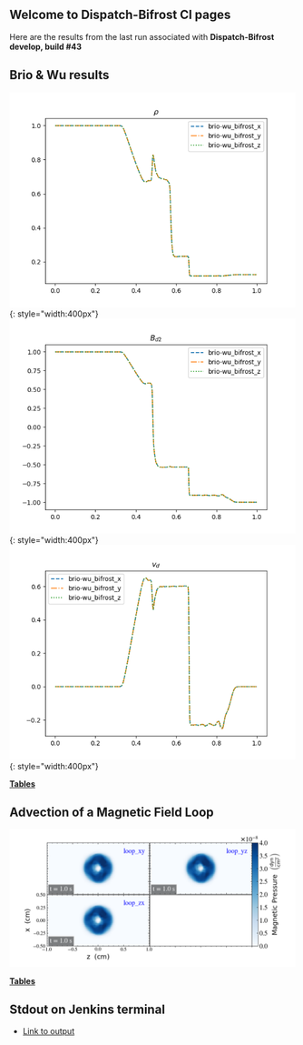 ## Welcome to Dispatch-Bifrost CI pages 

Here are the results from the last run associated with 
**Dispatch-Bifrost develop, build #43**

## Brio & Wu results

  ![briowu-rho](img/brio-wu_test_rho.png){: style="width:400px"}
  ![briowu-bd2](img/brio-wu_test_bd2.png){: style="width:400px"}
  ![briowu-ud](img/brio-wu_test_ud.png){: style="width:400px"}
  
  **[Tables](tables/brio-wu.md)**

## Advection of a Magnetic Field Loop 

  ![loop-pb](img/magnetic_pressure_loop_multiplot_test.png)
  
  **[Tables](tables/MagLoopAdvection.md)**

## Stdout on Jenkins terminal
  - [Link to output](output_file.txt)
  

